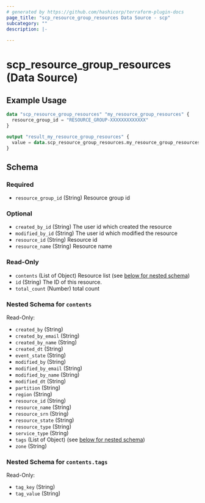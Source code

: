 ```yaml
---
# generated by https://github.com/hashicorp/terraform-plugin-docs
page_title: "scp_resource_group_resources Data Source - scp"
subcategory: ""
description: |-
  
---
```


# scp_resource_group_resources (Data Source)



## Example Usage

```terraform
data "scp_resource_group_resources" "my_resource_group_resources" {
  resource_group_id = "RESOURCE_GROUP-XXXXXXXXXXXXX"
}

output "result_my_resource_group_resources" {
  value = data.scp_resource_group_resources.my_resource_group_resources
}
```

<!-- schema generated by tfplugindocs -->
## Schema

### Required

- `resource_group_id` (String) Resource group id

### Optional

- `created_by_id` (String) The user id which created the resource
- `modified_by_id` (String) The user id which modified the resource
- `resource_id` (String) Resource id
- `resource_name` (String) Resource name

### Read-Only

- `contents` (List of Object) Resource list (see [below for nested schema](#nestedatt--contents))
- `id` (String) The ID of this resource.
- `total_count` (Number) total count

<a id="nestedatt--contents"></a>
### Nested Schema for `contents`

Read-Only:

- `created_by` (String)
- `created_by_email` (String)
- `created_by_name` (String)
- `created_dt` (String)
- `event_state` (String)
- `modified_by` (String)
- `modified_by_email` (String)
- `modified_by_name` (String)
- `modified_dt` (String)
- `partition` (String)
- `region` (String)
- `resource_id` (String)
- `resource_name` (String)
- `resource_srn` (String)
- `resource_state` (String)
- `resource_type` (String)
- `service_type` (String)
- `tags` (List of Object) (see [below for nested schema](#nestedobjatt--contents--tags))
- `zone` (String)

<a id="nestedobjatt--contents--tags"></a>
### Nested Schema for `contents.tags`

Read-Only:

- `tag_key` (String)
- `tag_value` (String)



